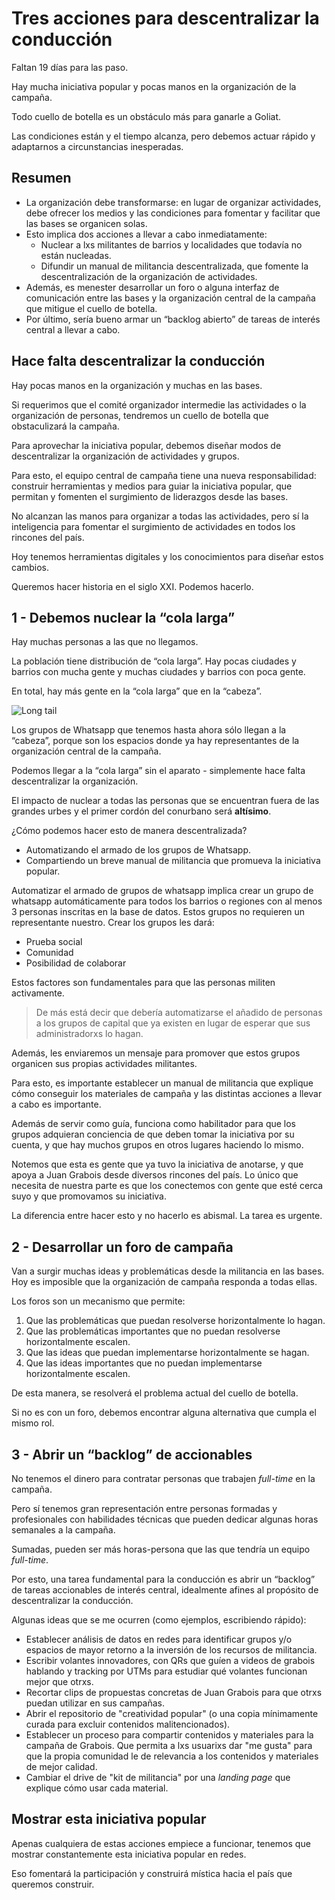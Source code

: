 # Tres acciones para descentralizar la conducción

Faltan 19 días para las paso.

Hay mucha iniciativa popular y pocas manos en la organización de la campaña.

Todo cuello de botella es un obstáculo más para ganarle a Goliat.

Las condiciones están y el tiempo alcanza, pero debemos actuar rápido y adaptarnos a circunstancias inesperadas.

## Resumen

- La organización debe transformarse: en lugar de organizar actividades, debe ofrecer los medios y las condiciones para fomentar y facilitar que las bases se organicen solas.
- Esto implica dos acciones a llevar a cabo inmediatamente:
    - Nuclear a lxs militantes de barrios y localidades que todavía no están nucleadas.
    - Difundir un manual de militancia descentralizada, que fomente la descentralización de la organización de actividades.
- Además, es menester desarrollar un foro o alguna interfaz de comunicación entre las bases y la organización central de la campaña que mitigue el cuello de botella.
- Por último, sería bueno armar un “backlog abierto” de tareas de interés central a llevar a cabo.

## Hace falta descentralizar la conducción

Hay pocas manos en la organización y muchas en las bases. 

Si requerimos que el comité organizador intermedie las actividades o la organización de personas, tendremos un cuello de botella que obstaculizará la campaña.

Para aprovechar la iniciativa popular, debemos diseñar modos de descentralizar la organización de actividades y grupos. 

Para esto, el equipo central de campaña tiene una nueva responsabilidad: construir herramientas y medios para guiar la iniciativa popular, que permitan y fomenten el surgimiento de liderazgos desde las bases. 

No alcanzan las manos para organizar a todas las actividades, pero sí la inteligencia para fomentar el surgimiento de actividades en todos los rincones del país.

Hoy tenemos herramientas digitales y los conocimientos para diseñar estos cambios.

Queremos hacer historia en el siglo XXI. Podemos hacerlo.

## 1 - Debemos nuclear la “cola larga”

Hay muchas personas a las que no llegamos. 

La población tiene distribución de “cola larga”. Hay pocas ciudades y barrios con mucha gente y muchas ciudades y barrios con poca gente.

En total, hay más gente en la “cola larga” que en la “cabeza”.

![Long tail](https://juanveintitres.github.io/grabornetica/imagenes/long-tail.png)

Los grupos de Whatsapp que tenemos hasta ahora sólo llegan a la “cabeza”, porque son los espacios donde ya hay representantes de la organización central de la campaña.

Podemos llegar a la “cola larga” sin el aparato - simplemente hace falta descentralizar la organización.

El impacto de nuclear a todas las personas que se encuentran fuera de las grandes urbes y el primer cordón del conurbano será **altísimo**.

¿Cómo podemos hacer esto de manera descentralizada? 

- Automatizando el armado de los grupos de Whatsapp.
- Compartiendo un breve manual de militancia que promueva la iniciativa popular.

Automatizar el armado de grupos de whatsapp implica crear un grupo de whatsapp automáticamente para todos los barrios o regiones con al menos 3 personas inscritas en la base de datos. Estos grupos no requieren un representante nuestro. Crear los grupos les dará:

- Prueba social
- Comunidad
- Posibilidad de colaborar

Estos factores son fundamentales para que las personas militen activamente.

> De más está decir que debería automatizarse el añadido de personas a los grupos de capital que ya existen en lugar de esperar que sus administradorxs lo hagan.

Además, les enviaremos un mensaje para promover que estos grupos organicen sus propias actividades militantes.
  
Para esto, es importante establecer un manual de militancia que explique cómo conseguir los materiales de campaña y las distintas acciones a llevar a cabo es importante. 
  
Además de servir como guía, funciona como habilitador para que los grupos adquieran conciencia de que deben tomar la iniciativa por su cuenta, y que hay muchos grupos en otros lugares haciendo lo mismo.

Notemos que esta es gente que ya tuvo la iniciativa de anotarse, y que apoya a Juan Grabois desde diversos rincones del país. Lo único que necesita de nuestra parte es que los conectemos con gente que esté cerca suyo y que promovamos su iniciativa.

La diferencia entre hacer esto y no hacerlo es abismal. La tarea es urgente.

## 2 - Desarrollar un foro de campaña

Van a surgir muchas ideas y problemáticas desde la militancia en las bases. 
Hoy es imposible que la organización de campaña responda a todas ellas.

Los foros son un mecanismo que permite: 
1. Que las problemáticas que puedan resolverse horizontalmente lo hagan.
2. Que las problemáticas importantes que no puedan resolverse horizontalmente escalen.
3. Que las ideas que puedan implementarse horizontalmente se hagan.
4. Que las ideas importantes que no puedan implementarse horizontalmente escalen.

De esta manera, se resolverá el problema actual del cuello de botella.

Si no es con un foro, debemos encontrar alguna alternativa que cumpla el mismo rol.

## 3 - Abrir un “backlog” de accionables

No tenemos el dinero para contratar personas que trabajen *full-time* en la campaña.

Pero sí tenemos gran representación entre personas formadas y profesionales con habilidades técnicas que pueden dedicar algunas horas semanales a la campaña.

Sumadas, pueden ser más horas-persona que las que tendría un equipo *full-time*.

Por esto, una tarea fundamental para la conducción es abrir un “backlog” de tareas accionables de interés central, idealmente afines al propósito de descentralizar la conducción.

Algunas ideas que se me ocurren (como ejemplos, escribiendo rápido):

- Establecer análisis de datos en redes para identificar grupos y/o espacios de mayor retorno a la inversión de los recursos de militancia.
- Escribir volantes innovadores, con QRs que guíen a videos de grabois hablando y tracking por UTMs para estudiar qué volantes funcionan mejor que otrxs.
- Recortar clips de propuestas concretas de Juan Grabois para que otrxs puedan utilizar en sus campañas.
- Abrir el repositorio de "creatividad popular" (o una copia mínimamente curada para excluir contenidos malitencionados).
- Establecer un proceso para compartir contenidos y materiales para la campaña de Grabois. Que permita a lxs usuarixs dar "me gusta" para que la propia comunidad le de relevancia a los contenidos y materiales de mejor calidad.
- Cambiar el drive de "kit de militancia" por una _landing page_ que explique cómo usar cada material.

## Mostrar esta iniciativa popular

Apenas cualquiera de estas acciones empiece a funcionar, tenemos que mostrar constantemente esta iniciativa popular en redes.

Eso fomentará la participación y construirá mística hacia el país que queremos construir.
